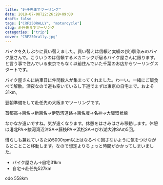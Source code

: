 ```yaml
---
title: "赴任先までツーリング"
date: 2018-07-08T22:26:28+09:00
draft: false
tags: ["CRF250RALLY", "motorcycle"]
slug: 赴任先までツーリング
categories: ["trip"]
cover: "CRF250rally.jpg"
---
```


バイクを久しぶりに買い替えました。買い替えは信頼と実績の(笑)馴染みのバイク屋さんで。こういうのは信頼するメカニックが居るバイク屋さんに限ります。と言う事で住んでいる東京でもなく以前住んでいた千葉のお店からツーリングスタートです。

バイク屋さんに納車日に仲間数人が集まってくれました。わーい。一緒にご飯食べて解散。深夜なので道も空いているし下道でまずは東京の自宅まで。およそ31km。

翌朝準備をして赴任先の大阪までツーリングです。

首都高→東名→新東名→伊勢湾道路→東名版→名神→大阪環状線

なかなか遠いですね。気が遠くなります。休憩をはさみはさみ移動します。休憩は港北PA→駿河湾沼津SA→藤枝PA→浜松SA→びわ湖大津SAの5回。

慣らしも兼ねているため5000rpm以上はなるべく回さないように気をつけながらとことこと移動します。なので想定よりちょっと時間がかかってしまいました。

- バイク屋さん→自宅31km
- 自宅→赴任先527km

odo 558km

